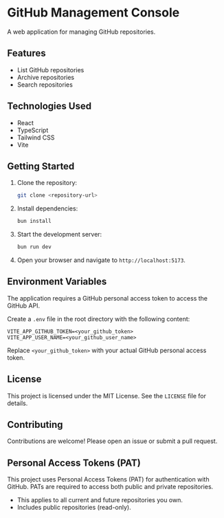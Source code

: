 # GitHub Management Console

A web application for managing GitHub repositories.

## Features

*   List GitHub repositories
*   Archive repositories
*   Search repositories

## Technologies Used

*   React
*   TypeScript
*   Tailwind CSS
*   Vite

## Getting Started

1.  Clone the repository:

    ```bash
    git clone <repository-url>
    ```
2.  Install dependencies:

    ```bash
    bun install
    ```
3.  Start the development server:

    ```bash
    bun run dev
    ```
4.  Open your browser and navigate to `http://localhost:5173`.

## Environment Variables

The application requires a GitHub personal access token to access the GitHub API.

Create a `.env` file in the root directory with the following content:

```
VITE_APP_GITHUB_TOKEN=<your_github_token>
VITE_APP_USER_NAME=<your_github_user_name>
```

Replace `<your_github_token>` with your actual GitHub personal access token.

## License

This project is licensed under the MIT License. See the `LICENSE` file for details.

## Contributing

Contributions are welcome! Please open an issue or submit a pull request.

## Personal Access Tokens (PAT)

This project uses Personal Access Tokens (PAT) for authentication with GitHub. PATs are required to access both public and private repositories.

- This applies to all current and future repositories you own.
- Includes public repositories (read-only).
